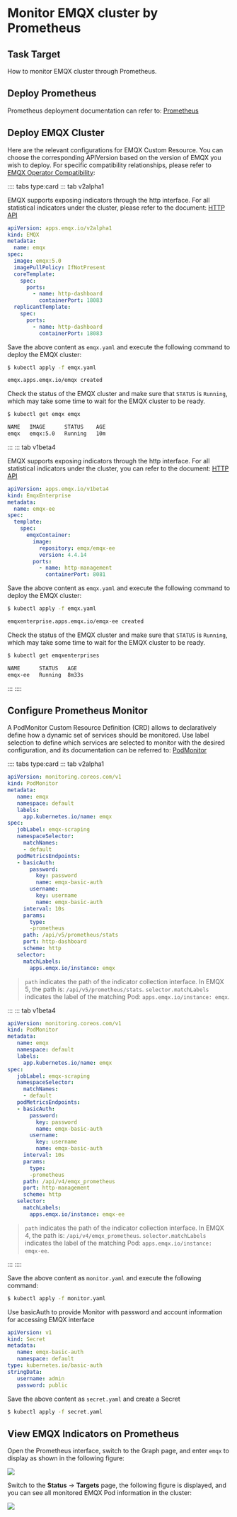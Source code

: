 # Monitor EMQX cluster by Prometheus

## Task Target

How to monitor EMQX cluster through Prometheus.

## Deploy Prometheus

Prometheus deployment documentation can refer to: [Prometheus](https://github.com/prometheus-operator/prometheus-operator)

## Deploy EMQX Cluster

Here are the relevant configurations for EMQX Custom Resource. You can choose the corresponding APIVersion based on the version of EMQX you wish to deploy. For specific compatibility relationships, please refer to [EMQX Operator Compatibility](../README.md):

:::: tabs type:card
::: tab v2alpha1

EMQX supports exposing indicators through the http interface. For all statistical indicators under the cluster, please refer to the document: [HTTP API](https://www.emqx.io/docs/en/v5.0/observability/prometheus.html)

```yaml
apiVersion: apps.emqx.io/v2alpha1
kind: EMQX
metadata:
  name: emqx
spec:
  image: emqx:5.0
  imagePullPolicy: IfNotPresent    
  coreTemplate:
    spec:
      ports:
        - name: http-dashboard
          containerPort: 18083
  replicantTemplate:
    spec:
      ports:
        - name: http-dashboard
          containerPort: 18083
```

Save the above content as `emqx.yaml` and execute the following command to deploy the EMQX cluster:

```bash
$ kubectl apply -f emqx.yaml

emqx.apps.emqx.io/emqx created
```

Check the status of the EMQX cluster and make sure that `STATUS` is `Running`, which may take some time to wait for the EMQX cluster to be ready.

```bash
$ kubectl get emqx emqx

NAME   IMAGE      STATUS    AGE
emqx   emqx:5.0   Running   10m
```



:::
::: tab v1beta4

EMQX supports exposing indicators through the http interface. For all statistical indicators under the cluster, you can refer to the document: [HTTP API](https://www.emqx.io/docs/en/v4.4/advanced/http-api.html#%E7%BB%9F%E8%AE%A1%E6%8C%87%E6%A0%87)

```yaml
apiVersion: apps.emqx.io/v1beta4
kind: EmqxEnterprise
metadata:
  name: emqx-ee
spec:
  template:
    spec:
      emqxContainer:
        image: 
          repository: emqx/emqx-ee
          version: 4.4.14
        ports:
          - name: http-management
            containerPort: 8081
```

Save the above content as `emqx.yaml` and execute the following command to deploy the EMQX cluster:

```bash
$ kubectl apply -f emqx.yaml

emqxenterprise.apps.emqx.io/emqx-ee created
```

Check the status of the EMQX cluster and make sure that `STATUS` is `Running`, which may take some time to wait for the EMQX cluster to be ready.

```bash
$ kubectl get emqxenterprises

NAME      STATUS   AGE
emqx-ee   Running  8m33s
```


:::
::::

## Configure Prometheus Monitor

A PodMonitor Custom Resource Definition (CRD) allows to declaratively define how a dynamic set of services should be monitored. Use label selection to define which services are selected to monitor with the desired configuration, and its documentation can be referred to: [PodMonitor](https://github.com/prometheus-operator/prometheus-operator/blob/main/Documentation/design.md#podmonitor)

:::: tabs type:card
::: tab v2alpha1

```yaml
apiVersion: monitoring.coreos.com/v1
kind: PodMonitor
metadata:
   name: emqx
   namespace: default
   labels:
     app.kubernetes.io/name: emqx
spec:
   jobLabel: emqx-scraping
   namespaceSelector:
     matchNames:
     - default
   podMetricsEndpoints:
   - basicAuth:
       password:
         key: password
         name: emqx-basic-auth
       username:
         key: username
         name: emqx-basic-auth
     interval: 10s
     params:
       type:
       -prometheus
     path: /api/v5/prometheus/stats
     port: http-dashboard
     scheme: http
   selector:
     matchLabels:
       apps.emqx.io/instance: emqx
```

> `path` indicates the path of the indicator collection interface. In EMQX 5, the path is: `/api/v5/prometheus/stats`. `selector.matchLabels` indicates the label of the matching Pod: `apps.emqx.io/instance: emqx`.

:::
::: tab v1beta4

```yaml
apiVersion: monitoring.coreos.com/v1
kind: PodMonitor
metadata:
   name: emqx
   namespace: default
   labels:
     app.kubernetes.io/name: emqx
spec:
   jobLabel: emqx-scraping
   namespaceSelector:
     matchNames:
     - default
   podMetricsEndpoints:
   - basicAuth:
       password:
         key: password
         name: emqx-basic-auth
       username:
         key: username
         name: emqx-basic-auth
     interval: 10s
     params:
       type:
       -prometheus
     path: /api/v4/emqx_prometheus
     port: http-management
     scheme: http
   selector:
     matchLabels:
       apps.emqx.io/instance: emqx-ee
```

> `path` indicates the path of the indicator collection interface. In EMQX 4, the path is: `/api/v4/emqx_prometheus`. `selector.matchLabels` indicates the label of the matching Pod: `apps.emqx.io/instance: emqx-ee`.

:::
::::

Save the above content as `monitor.yaml` and execute the following command:

```bash
$ kubectl apply -f monitor.yaml
```

Use basicAuth to provide Monitor with password and account information for accessing EMQX interface

```yaml
apiVersion: v1
kind: Secret
metadata:
   name: emqx-basic-auth
   namespace: default
type: kubernetes.io/basic-auth
stringData:
   username: admin
   password: public
```

Save the above content as `secret.yaml` and create a Secret

```bash
$ kubectl apply -f secret.yaml
```

## View EMQX Indicators on Prometheus

Open the Prometheus interface, switch to the Graph page, and enter `emqx` to display as shown in the following figure:

![](./assets/configure-emqx-prometheus/emqx-prometheus-metrics.png)

Switch to the **Status** -> **Targets** page, the following figure is displayed, and you can see all monitored EMQX Pod information in the cluster:

![](./assets/configure-emqx-prometheus/emqx-prometheus-target.png)
